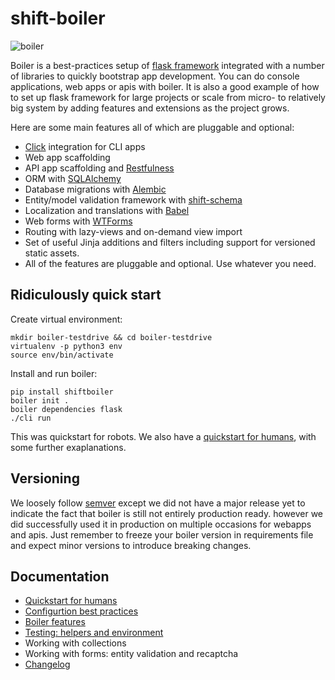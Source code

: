 # shift-boiler

![boiler](https://s3-eu-west-1.amazonaws.com/public-stuff-cdn/boiler.png)

Boiler is a best-practices setup of [flask framework](http://flask.pocoo.org/) integrated with a number of libraries to quickly bootstrap app development. You can do console applications, web apps or apis with boiler. It is also a good example of how to set up flask framework for large projects or scale from micro- to relatively big system by adding features and extensions as the project grows.


Here are some main features all of which are pluggable and optional:

  * [Click](http://click.pocoo.org/) integration for CLI apps
  * Web app scaffolding
  * API app scaffolding and [Restfulness](https://flask-restful.readthedocs.io/)
  * ORM with [SQLAlchemy](http://www.sqlalchemy.org/)
  * Database migrations with [Alembic](https://bitbucket.org/zzzeek/alembic)
  * Entity/model validation framework with [shift-schema](https://github.com/projectshift/shift-schema)
  * Localization and translations with [Babel](https://pythonhosted.org/Flask-Babel/)
  * Web forms with [WTForms](https://wtforms.readthedocs.io/en/latest/)
  * Routing with lazy-views and on-demand view import
  * Set of useful Jinja additions and filters including support for versioned static assets.
  * All of the features are pluggable and optional. Use whatever you need.


## Ridiculously quick start

Create virtual environment:

```
mkdir boiler-testdrive && cd boiler-testdrive
virtualenv -p python3 env
source env/bin/activate
```

Install and run boiler:

```
pip install shiftboiler
boiler init .
boiler dependencies flask
./cli run
```

This was quickstart for robots. We also have a [quickstart for humans](docs/quickstart.md), with some further exaplanations.

## Versioning

We loosely follow [semver](https://semver.org/) except we did not have a major
release yet to indicate the fact that boiler is still not entirely production ready.
however we did successfully used it in production on multiple occasions for
webapps and apis. Just remember to freeze your boiler version in requirements
file and expect minor versions to introduce breaking changes.


## Documentation

  * [Quickstart for humans](docs/quickstart.md)
  * [Configurtion best practices](docs/config.md)
  * [Boiler features](docs/features.md)
  * [Testing: helpers and environment](docs/testing.md)
  * Working with collections
  * Working with forms: entity validation and recaptcha
  * [Changelog](docs/changelog.md)

  












